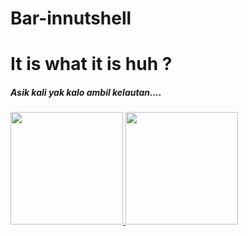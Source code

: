 # Bar-innutshell

<h1>It is what it is huh ? </h1> 

<h5 > Asik kali yak kalo ambil kelautan....
</h5>





<p align="left">
<a href="https://github.com/Bar-innutshell">
  <img height="180em" src="https://github-readme-stats-eight-theta.vercel.app/api?username=Bar-innutshell&show_icons=true&theme=algolia&include_all_commits=true&count_private=true"/>
  <img height="180em" src="https://github-readme-stats-eight-theta.vercel.app/api/top-langs/?username=Bar-innutshell&layout=compact&langs_count=8&theme=algolia"/>
</a>
</p>
